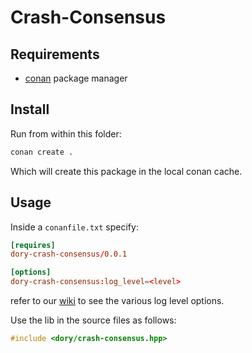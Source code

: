 # Crash-Consensus

## Requirements

- [conan](https://conan.io/) package manager

## Install

Run from within this folder:

```sh
conan create .
```

Which will create this package in the local conan cache.

## Usage

Inside a `conanfile.txt` specify:

```toml
[requires]
dory-crash-consensus/0.0.1

[options]
dory-crash-consensus:log_level=<level>
```

refer to our [wiki](https://github.com/link_not_accessible_in_anon_submission/Logger) to
see the various log level options.

Use the lib in the source files as follows:

```cpp
#include <dory/crash-consensus.hpp>
```
